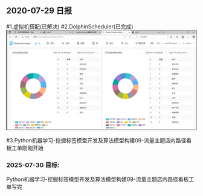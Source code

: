 ## 2020-07-29 日报

#1.虚拟机搭配(已解决)
#2.DolphinScheduler(已完成)
![img_1.png](img_1.png)

#3.Python机器学习-挖掘标签模型开发及算法模型构建09-流量主题店内路径看板工单刚刚开始


### 2025-07-30 目标:
Python机器学习-挖掘标签模型开发及算法模型构建09-流量主题店内路径看板工单写完